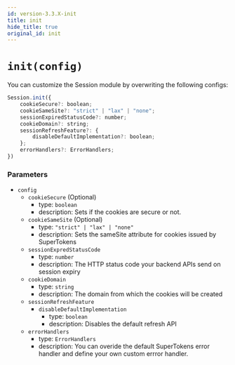 ```yaml
---
id: version-3.3.X-init
title: init
hide_title: true
original_id: init
---
```


# ``init(config)``
You can customize the Session module by overwriting the following configs:

```js
Session.init({
    cookieSecure?: boolean;
    cookieSameSite?: "strict" | "lax" | "none";
    sessionExpiredStatusCode?: number;
    cookieDomain?: string;
    sessionRefreshFeature?: {
        disableDefaultImplementation?: boolean;
    };
    errorHandlers?: ErrorHandlers;
})
```

### Parameters
- ``config``
  - ``cookieSecure`` (Optional)
    - type: ``boolean``
    - description: Sets if the cookies are secure or not.
  - ``cookieSameSite`` (Optional)
    - type:  ``"strict" | "lax" | "none"``
    - description: Sets the sameSite attribute for cookies issued by SuperTokens
  - ``sessionExpredStatusCode``
    - type: ``number``
    - description: The HTTP status code your backend APIs send on session expiry
  - ``cookieDomain``
    - type: ``string``
    - description:  The domain from which the cookies will be created
  - ``sessionRefreshFeature``
    - ``disableDefaultImplementation``
      - type: ``boolean``
      - description: Disables the default refresh API
  - ``errorHandlers``
    - type: ``ErrorHandlers``
    - description: You can overide the default SuperTokens error handler and define your own custom errror handler.
